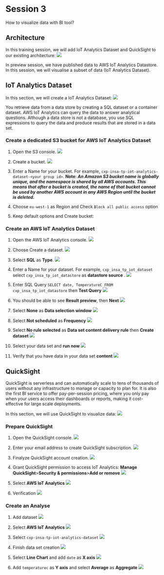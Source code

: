 # Session 3
How to visualize data with BI tool?

## Architecture

In this training session, we will add IoT Analytics Dataset and QuickSight to our existing architecture:
![](img/architecture.png)

In preview session, we have published data to AWS IoT Analytics Datastore. In this session, we will visualise a subset of data (IoT Analytics Dataset).

## IoT Analytics Dataset

In this section, we will create a IoT Analytics Dataset:
![](img/architecture_dataset.png)

You retrieve data from a data store by creating a SQL dataset or a container dataset. AWS IoT Analytics can query the data to answer analytical questions. Although a data store is not a database, you use SQL expressions to query the data and produce results that are stored in a data set.

### Create a dedicated S3 bucket for AWS IoT Analytics Dataset
1. Open the S3 console.
![](img/s3_service.png)

1. Create a bucket.
![](img/s3_create_bucket.png)

1. Enter a Name for your bucket. For example, `cxp-insa-tp-iot-analytics-dataset-<your group id>`.
__Note__: __*An Amazon S3 bucket name is globally unique, and the namespace is shared by all AWS accounts. This means that after a bucket is created, the name of that bucket cannot be used by another AWS account in any AWS Region until the bucket is deleted.*__

1. Choose `eu-west-1` as Region and Check `Block all public access` option

1. Keep default options and Create bucket:

### Create an AWS IoT Analytics Dataset
1. Open the AWS IoT Analytics console.
![](img/iot_analytics_service.png)

1. Choose Create a dataset.
![](img/iot_analytics_dataset_create_1.png)

1. Select __SQL__ as __Type__.
![](img/iot_analytics_dataset_create_2.png)

1. Enter a Name for your dataset. For example, `cxp_insa_tp_iot_dataset` select `cxp_insa_tp_iot_datastore` as __datastore source__ .
![](img/iot_analytics_dataset_create_3.png)

1. Enter SQL Query `SELECT date, TemperatureC FROM cxp_insa_tp_iot_datastore` then __Test Query__
![](img/iot_analytics_dataset_create_4.png)

1. You should be able to see __Result preview__, then __Next__
![](img/iot_analytics_dataset_create_5.png)

1. Select __None__ as __Data selection window__
![](img/iot_analytics_dataset_create_6.png)

1. Select __Not scheduled__ as __Frequency__
![](img/iot_analytics_dataset_create_7.png)

1. Select __No rule selected__ as __Data set content delivery rule__ then __Create dataset__
![](img/iot_analytics_dataset_create_8.png)

1. Select your data set and __run now__
![](img/iot_analytics_dataset_create_9.png)

1. Verify that you have data in your data set __content__
![](img/iot_analytics_dataset_create_10.png)

## QuickSight

QuickSight is serverless and can automatically scale to tens of thousands of users without any infrastructure to manage or capacity to plan for. It is also the first BI service to offer pay-per-session pricing, where you only pay when your users access their dashboards or reports, making it cost-effective for large scale deployments.

In this section, we will use QuickSight to visualize data:
![](img/architecture_quicksight.png)

### Prepare QuickSight
1. Open the QuickSight console.
![](img/service_quicksight.png)

1. Enter your email address to create QuickSight subscription.
![](img/quicksight_email.png)

1. Finalyze QuickSight account creation.
![](img/quicksight_welcome.png)

1. Grant QuickSight permission to access IoT Analytics: __Manage QuickSight__>__Security & permissions__>__Add or remove__
![](img/quicksight_manage.png)

1. Select __AWS IoT Analytics__
![](img/quicksight_add_permission.png)

1. Verification
![](img/quicksight_verify_permission.png)

### Create an Analyse

1. Add dataset
![](img/quicksight_add_dataset.png)

1. Select __AWS IoT Analytics__
![](img/quicksight_add_dataset_analytics.png)

1. Select `cxp-insa-tp-iot-analytics-dataset`
![](img/quicksight_add_dataset_analytics_2.png)

1. Finish data set creation
![](img/quicksight_add_dataset_analytics_3.png)

1. Select __Line Chart__ and add `date` as __X axis__
![](img/quicksight_analysis_1.png)

1. Add `temperaturec` as __Y axis__ and select __Average__ as __Aggregate__
![](img/quicksight_analysis_2.png)